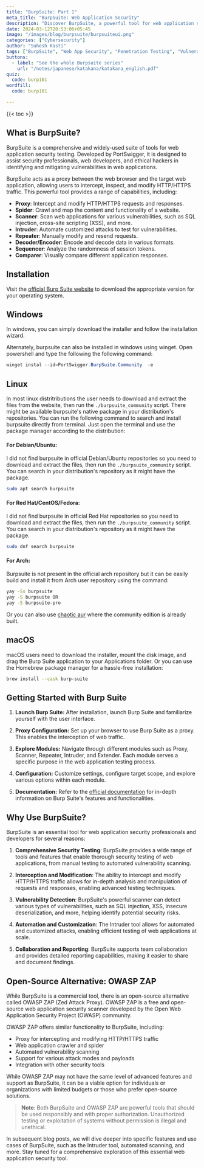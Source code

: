 ```yaml
---
title: "BurpSuite: Part 1"
meta_title: "BurpSuite: Web Application Security"
description: "Discover BurpSuite, a powerful tool for web application security testing, and learn about its features, use cases, and an open-source alternative called OWASP ZAP."
date: 2024-03-12T20:53:06+05:45
image: "/images/blog/burpsuite/burpsuiteui.png"
categories: ["Cybersecurity"]
author: "Suhesh Kasti"
tags: ["BurpSuite", "Web App Security", "Penetration Testing", "Vulnerability Scanning"]
buttons:
  - label: "See the whole Burpsuite series"
    url: "/notes/japanese/katakana/katakana_english.pdf"
quiz:
  code: burp101
wordfill:
  code: burp101

---
```

{{< toc >}}


## What is BurpSuite?

BurpSuite is a comprehensive and widely-used suite of tools for web application security testing. Developed by PortSwigger, it is designed to assist security professionals, web developers, and ethical hackers in identifying and mitigating vulnerabilities in web applications.

BurpSuite acts as a proxy between the web browser and the target web application, allowing users to intercept, inspect, and modify HTTP/HTTPS traffic. This powerful tool provides a range of capabilities, including:

- **Proxy**: Intercept and modify HTTP/HTTPS requests and responses.
- **Spider**: Crawl and map the content and functionality of a website.
- **Scanner**: Scan web applications for various vulnerabilities, such as SQL injection, cross-site scripting (XSS), and more.
- **Intruder**: Automate customized attacks to test for vulnerabilities.
- **Repeater**: Manually modify and resend requests.
- **Decoder/Encoder**: Encode and decode data in various formats.
- **Sequencer**: Analyze the randomness of session tokens.
- **Comparer**: Visually compare different application responses.

## Installation

Visit the [official Burp Suite website](https://portswigger.net/burp/releases/community/latest) to download the appropriate version for your operating system.

## Windows

In windows, you can simply download the installer and follow the installation wizard.

Alternately, burpsuite can also be installed in windows using winget. Open powershell and type the following the following command:
``` ps1
winget instal --id=PortSwigger.BurpSuite.Community  -e
```

## Linux

In most linux distritributions the user needs to download and extract the files from the website, then run the `./burpsuite_community` script.
There might be available burpsuite's native package in your distribution's repositories. You can run the following command to search and install burpsuite directly from terminal. Just open the terminal and use the package manager according to the distribution:

#### For Debian/Ubuntu:

I did not find burpsuite in official Debian/Ubuntu repositories so you need to download and extract the files, then run the `./burpsuite_community` script.
You can search in your distribution's repository as it might have the package.
```bash
sudo apt search burpsuite
```

#### For Red Hat/CentOS/Fedora:

I did not find burpsuite in official Red Hat repositories so you need to download and extract the files, then run the `./burpsuite_community` script.
You can search in your distribution's repository as it might have the package.
```bash
sudo dnf search burpsuite
```

#### For Arch:

Burpsuite is not present in the official arch repository but it can be easily build and install it from Arch user repository using the command:
```bash
yay -Ss burpsuite
yay -S burpsuite OR
yay -S burpsuite-pro
```
Or you can also use [chaotic aur](https://aur.chaotic.cx/) where the community edition is already built. 

## macOS

macOS users need to download the installer, mount the disk image, and drag the Burp Suite application to your Applications folder.
Or you can use the Homebrew package manager for a hassle-free installation:
```bash
brew install --cask burp-suite
```

## Getting Started with Burp Suite

1. **Launch Burp Suite:** After installation, launch Burp Suite and familiarize yourself with the user interface.

2. **Proxy Configuration:** Set up your browser to use Burp Suite as a proxy. This enables the interception of web traffic.

3. **Explore Modules:** Navigate through different modules such as Proxy, Scanner, Repeater, Intruder, and Extender. Each module serves a specific purpose in the web application testing process.

4. **Configuration:** Customize settings, configure target scope, and explore various options within each module.

5. **Documentation:** Refer to the [official documentation](https://portswigger.net/burp/documentation) for in-depth information on Burp Suite's features and functionalities.
## Why Use BurpSuite?

BurpSuite is an essential tool for web application security professionals and developers for several reasons:

1. **Comprehensive Security Testing**: BurpSuite provides a wide range of tools and features that enable thorough security testing of web applications, from manual testing to automated vulnerability scanning.

2. **Interception and Modification**: The ability to intercept and modify HTTP/HTTPS traffic allows for in-depth analysis and manipulation of requests and responses, enabling advanced testing techniques.

3. **Vulnerability Detection**: BurpSuite's powerful scanner can detect various types of vulnerabilities, such as SQL injection, XSS, insecure deserialization, and more, helping identify potential security risks.

4. **Automation and Customization**: The Intruder tool allows for automated and customized attacks, enabling efficient testing of web applications at scale.

5. **Collaboration and Reporting**: BurpSuite supports team collaboration and provides detailed reporting capabilities, making it easier to share and document findings.

## Open-Source Alternative: OWASP ZAP

While BurpSuite is a commercial tool, there is an open-source alternative called OWASP ZAP (Zed Attack Proxy). OWASP ZAP is a free and open-source web application security scanner developed by the Open Web Application Security Project (OWASP) community.

OWASP ZAP offers similar functionality to BurpSuite, including:

- Proxy for intercepting and modifying HTTP/HTTPS traffic
- Web application crawler and spider
- Automated vulnerability scanning
- Support for various attack modes and payloads
- Integration with other security tools

While OWASP ZAP may not have the same level of advanced features and support as BurpSuite, it can be a viable option for individuals or organizations with limited budgets or those who prefer open-source solutions.

> **Note**: Both BurpSuite and OWASP ZAP are powerful tools that should be used responsibly and with proper authorization. Unauthorized testing or exploitation of systems without permission is illegal and unethical.

In subsequent blog posts, we will dive deeper into specific features and use cases of BurpSuite, such as the Intruder tool, automated scanning, and more. Stay tuned for a comprehensive exploration of this essential web application security tool.
